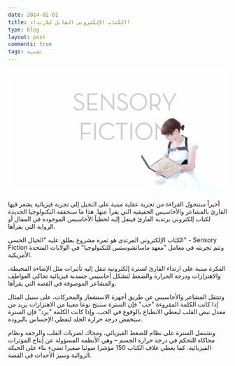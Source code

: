 ```yaml
---
date: 2014-02-01
title: الكتاب الإلكتروني القابل للارتداء!
type: blog
layout: post
comments: true
tags: تقنية
---
```


![كتاب إلكتروني قابل للارتداء](/assets/Wearable-Ebook1.png "كتاب إلكتروني قابل للارتداء")

أخيراً ستتحول القراءة من تجربة عقلية مبنية على التخيل إلى تجربة فيزيائية يشعر فيها القارئ بالمشاعر والأحاسيس الحقيقية التي يقرأ عنها. هذا ما ستحققه التكنولوجيا الجديدة لكتاب إلكتروني يرتديه القارئ فينقل إليه لحظياً الأحاسيس الموجودة في المقال أو الرواية التي يقرأها.

الكتاب الإلكتروني المرتدى هو ثمرة مشروع يطلق عليه "الخيال الحسي" - Sensory Fiction وتتم تجربته في معامل "معهد ماساتشوستس للتكنولوجيا" في الولايات المتحدة الأمريكية.

 الفكرة مبنية على ارتداء القارئ لسترة إلكترونية تنقل إليه تأثيرات مثل الإضاءة المحيطة، والاهتزازات ودرجة الحرارة والضغط لتشكل أحاسيس جسدية فيزيائية تحاكي العواطف والمشاعر الموصوفة في القصة التي يقرأها.

وتنتقل المشاعر والأحاسيس عن طريق أجهزة الاستشعار والمحركات، على سبيل المثال إذا كانت الكلمة المقروءة "حب" فإن السترة ستنتج نوعا معينا من الاهتزازات يزيد من معدل نبض القلب ليعطي الانطباع بالوقوع في الحب، وإذا كانت الكلمة "برد" فإن السترة ستخفض درجة حرارة الجلد لتعطي الإحساس بالبرودة.

وتشتمل السترة على نظام للضغط الفيزيائي، ومحاك لضربات القلب والرجفة ونظام محاكاة للتحكم في درجة حرارة الجسم – وهي الأنظمة المسؤولة عن إنتاج المؤثرات الفيزيائية. كما يغطي غلاف الكتاب 150 مؤشرا ضوئيا صغيرا تضيء بناء على الحبكة الروائية وسير الأحداث في القصة.
